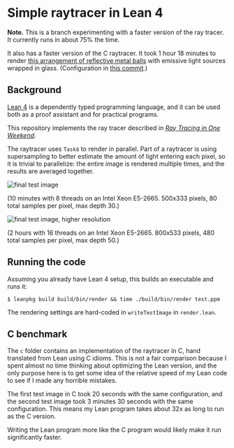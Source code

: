 # Simple raytracer in Lean 4

**Note.** This is a branch experimenting with a faster version of the ray tracer.  It currently runs in about 75% the time.

It also has a faster version of the C raytracer.  It took 1 hour 18 minutes to render
[this arrangement of reflective metal balls](https://github.com/kmill/lean4-raytracer/blob/optimize-lean/c/fractal4.png?raw=true)
with emissive light sources wrapped in glass. (Configuration in [this commit](https://github.com/kmill/lean4-raytracer/commit/0e7252ee673c271835becefe9ce0abe81fc1cec5).)

## Background

[Lean 4](https://github.com/leanprover/lean4) is a dependently typed programming language, and 
it can be used both as a proof assistant and for practical programs.

This repository implements the ray tracer described in 
[_Ray Tracing in One Weekend_](https://raytracing.github.io/books/RayTracingInOneWeekend.html).

The raytracer uses `Task`s to render in parallel.  Part of a raytracer is using supersampling
to better estimate the amount of light entering each pixel, so it is trivial to parallelize:
the entire image is rendered multiple times, and the results are averaged together.

![final test image](https://github.com/kmill/lean4-raytracer/blob/master/test13.png?raw=true)

(10 minutes with 8 threads on an Intel Xeon E5-2665. 500x333 pixels, 80 total samples per pixel, max depth 30.)

![final test image, higher resolution](https://github.com/kmill/lean4-raytracer/blob/master/test13.bigger.png?raw=true)

(2 hours with 16 threads on an Intel Xeon E5-2665. 800x533 pixels, 480 total samples per pixel, max depth 50.)

## Running the code

Assuming you already have Lean 4 setup, this builds an executable and runs it:
```
$ leanpkg build build/bin/render && time ./build/bin/render test.ppm
```
The rendering settings are hard-coded in `writeTestImage` in `render.lean`.

## C benchmark

The `c` folder contains an implementation of the raytracer in C, hand translated from Lean using C idioms.
This is not a fair comparison because I spent almost no time thinking about optimizing the Lean version, and the only purpose here is to get some idea of the relative speed of my Lean code to see if I made any horrible mistakes.

The first test image in C took 20 seconds with the same configuration, and the second test image took 3 minutes 30 seconds with the same configuration.  This means my Lean program takes about 32x as long to run as the C version.

Writing the Lean program more like the C program would likely make it run significantly faster.
